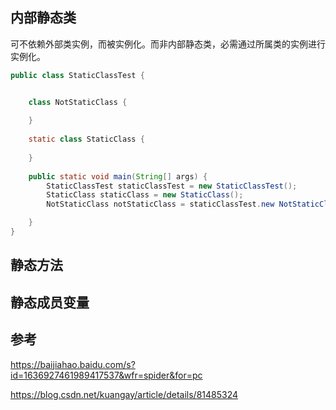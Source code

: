 ## 内部静态类

可不依赖外部类实例，而被实例化。而非内部静态类，必需通过所属类的实例进行实例化。

```java
public class StaticClassTest {


    class NotStaticClass {
        
    }
    
    static class StaticClass {
        
    }
    
    public static void main(String[] args) {
        StaticClassTest staticClassTest = new StaticClassTest();
        StaticClass staticClass = new StaticClass();
        NotStaticClass notStaticClass = staticClassTest.new NotStaticClass();

    }
}
```



## 静态方法



## 静态成员变量



## 参考

https://baijiahao.baidu.com/s?id=1636927461989417537&wfr=spider&for=pc

https://blog.csdn.net/kuangay/article/details/81485324